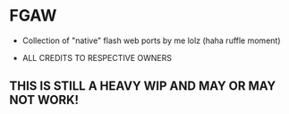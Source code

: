 # FGAW

* Collection of "native" flash web ports by me lolz (haha ruffle moment)

* ALL CREDITS TO RESPECTIVE OWNERS

## THIS IS STILL A HEAVY WIP AND MAY OR MAY NOT WORK!

